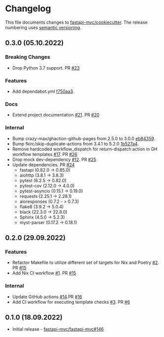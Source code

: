 # Changelog

This file documents changes to [fastapi-mvc/cookiecutter](https://github.com/fastapi-mvc/cookiecutter). The release numbering uses [semantic versioning](http://semver.org).

## 0.3.0 (05.10.2022)

### Breaking Changes

* Drop Python 3.7 support. PR [#23](https://github.com/fastapi-mvc/cookiecutter/pull/23)

### Features

* Add dependabot.yml [f750aa3](https://github.com/fastapi-mvc/cookiecutter/commit/f750aa3aa6914b0246e87d6ecab90f6d9cb7387e).

### Docs

* Extend project documentation [#21](https://github.com/fastapi-mvc/cookiecutter/issues/21). PR [#20](https://github.com/fastapi-mvc/cookiecutter/pull/20)

### Internal

* Bump crazy-max/ghaction-github-pages from 2.5.0 to 3.0.0 [eb84359](https://github.com/fastapi-mvc/cookiecutter/commit/eb843596ed1743cba027f6ecfcb36c2b06762373).
* Bump fkirc/skip-duplicate-actions from 3.4.1 to 5.2.0 [1b527a4](https://github.com/fastapi-mvc/cookiecutter/commit/1b527a451c6c47e8f0178ca5e85a0c06989809fb).
* Remove hardcoded workflow_dispatch for return-dispatch action in GH workflow templates [#17](https://github.com/fastapi-mvc/cookiecutter/issues/17). PR [#26](https://github.com/fastapi-mvc/cookiecutter/pull/26)
* Drop mock dev-dependency [#12](https://github.com/fastapi-mvc/cookiecutter/issues/12). PR [#25](https://github.com/fastapi-mvc/cookiecutter/pull/25)
* Update dependencies. PR [#24](https://github.com/fastapi-mvc/cookiecutter/pull/24)
  * fastapi (0.82.0 -> 0.85.0)
  * aiohttp (3.8.1 -> 3.8.3)
  * pytest (6.2.5 -> 0.82.0)
  * pytest-cov (2.12.0 -> 4.0.0)
  * pytest-asyncio (0.15.1 -> 0.19.0)
  * requests (2.25.1 -> 2.28.1)
  * aioresponses (0.7.2 - > 0.7.3)
  * flake8 (3.9.2 -> 5.0.4)
  * black (22.3.0 -> 22.8.0)
  * Sphinx (4.5.0 -> 5.2.3)
  * myst-parser (0.17.2 -> 0.18.1)

## 0.2.0 (29.09.2022)

### Features

* Refactor Makefile to utilize different set of targets for Nix and Poetry [#2](https://github.com/fastapi-mvc/cookiecutter/issues/2). PR [#15](https://github.com/fastapi-mvc/cookiecutter/pull/15)
* Add Nix CI workflow [#1](https://github.com/fastapi-mvc/cookiecutter/issues/1). PR [#15](https://github.com/fastapi-mvc/cookiecutter/pull/15)

### Internal

* Update GitHub actions [#14](https://github.com/fastapi-mvc/cookiecutter/issues/14).PR [#16](https://github.com/fastapi-mvc/cookiecutter/pull/16)
* Add CI workflow for executing template checks [#3](https://github.com/fastapi-mvc/cookiecutter/issues/3). PR [#6](https://github.com/fastapi-mvc/cookiecutter/pull/6)

## 0.1.0 (18.09.2022)

* Initial release - [fastapi-mvc/fastapi-mvc#146](https://github.com/fastapi-mvc/fastapi-mvc/issues/146)
